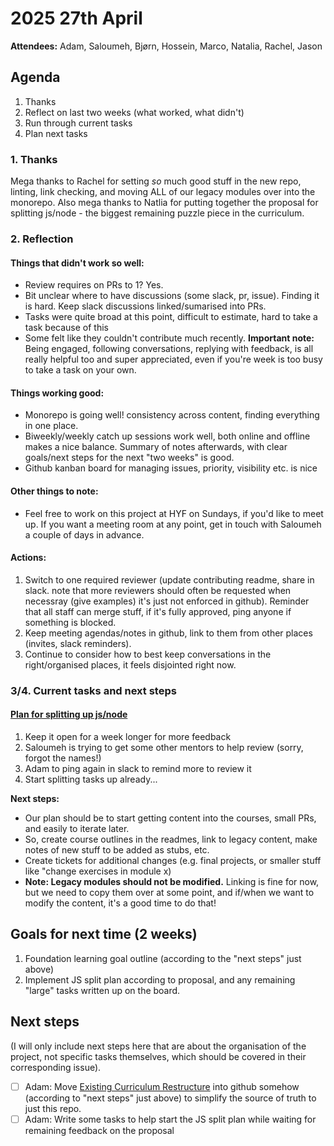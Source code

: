 # 2025 27th April

**Attendees:** Adam, Saloumeh, Bjørn, Hossein, Marco, Natalia, Rachel, Jason

## Agenda
1. Thanks
1. Reflect on last two weeks (what worked, what didn't)
3. Run through current tasks
4. Plan next tasks

### 1. Thanks
Mega thanks to Rachel for setting _so_ much good stuff in the new repo, linting, link checking, and moving ALL of our legacy modules over into the monorepo.
Also mega thanks to Natlia for putting together the proposal for splitting js/node - the biggest remaining puzzle piece in the curriculum.

### 2. Reflection
#### Things that didn't work so well:
- Review requires on PRs to 1? Yes.
- Bit unclear where to have discussions (some slack, pr, issue). Finding it is hard. Keep slack discussions linked/sumarised into PRs.
- Tasks were quite broad at this point, difficult to estimate, hard to take a task because of this
- Some felt like they couldn't contribute much recently. **Important note:** Being engaged, following conversations, replying with feedback, is all really helpful too and super appreciated, even if you're week is too busy to take a task on your own.

#### Things working good:
- Monorepo is going well! consistency across content, finding everything in one place.
- Biweekly/weekly catch up sessions work well, both online and offline makes a nice balance. Summary of notes afterwards, with clear goals/next steps for the next "two weeks" is good.
- Github kanban board for managing issues, priority, visibility etc. is nice

#### Other things to note:
- Feel free to work on this project at HYF on Sundays, if you'd like to meet up. If you want a meeting room at any point, get in touch with Saloumeh a couple of days in advance.

#### Actions:
1. Switch to one required reviewer (update contributing readme, share in slack. note that more reviewers should often be requested when necessray (give examples) it's just not enforced in github). Reminder that all staff can merge stuff, if it's fully approved, ping anyone if something is blocked.
2. Keep meeting agendas/notes in github, link to them from other places (invites, slack reminders).
3. Continue to consider how to best keep conversations in the right/organised places, it feels disjointed right now.

### 3/4. Current tasks and next steps

#### [Plan for splitting up js/node](https://github.com/HackYourFuture-CPH/programme/issues/4)
1. Keep it open for a week longer for more feedback
1. Saloumeh is trying to get some other mentors to help review (sorry, forgot the names!)
2. Adam to ping again in slack to remind more to review it
3. Start splitting tasks up already...

**Next steps:**
* Our plan should be to start getting content into the courses, small PRs, and easily to iterate later.
* So, create course outlines in the readmes, link to legacy content, make notes of new stuff to be added as stubs, etc.
* Create tickets for additional changes (e.g. final projects, or smaller stuff like "change exercises in module x)
* **Note: Legacy modules should not be modified.** Linking is fine for now, but we need to copy them over at some point, and if/when we want to modify the content, it's a good time to do that!

## Goals for next time (2 weeks)
1. Foundation learning goal outline (according to the "next steps" just above)
2. Implement JS split plan according to proposal, and any remaining "large" tasks written up on the board.

## Next steps
(I will only include next steps here that are about the organisation of the project, not specific tasks themselves, which should be covered in their corresponding issue).
- [ ] Adam: Move [Existing Curriculum Restructure](https://docs.google.com/document/d/151MLm-8WA6jSk0-9JhBTuG1xZ9Fo9HRLplJx6Bhps6A/edit?tab=t.0) into github somehow (according to "next steps" just above) to simplify the source of truth to just this repo.
- [ ] Adam: Write some tasks to help start the JS split plan while waiting for remaining feedback on the proposal
